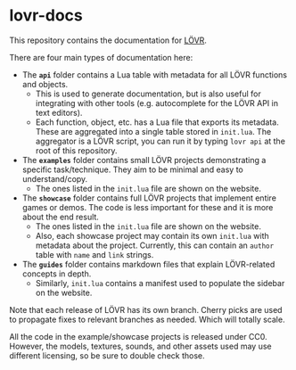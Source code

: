 lovr-docs
===

This repository contains the documentation for [LÖVR](https://github.com/bjornbytes/lovr).

There are four main types of documentation here:

- The **`api`** folder contains a Lua table with metadata for all LÖVR functions and objects.
  - This is used to generate documentation, but is also useful for integrating with other tools
  (e.g. autocomplete for the LÖVR API in text editors).
  - Each function, object, etc. has a Lua file that exports its metadata.  These are aggregated
  into a single table stored in `init.lua`.  The aggregator is a LÖVR script, you can run it by
  typing `lovr api` at the root of this repository.
- The **`examples`** folder contains small LÖVR projects demonstrating a specific task/technique.
  They aim to be minimal and easy to understand/copy.
  - The ones listed in the `init.lua` file are shown on the website.
- The **`showcase`** folder contains full LÖVR projects that implement entire games or demos.  The
  code is less important for these and it is more about the end result.
  - The ones listed in the `init.lua` file are shown on the website.
  - Also, each showcase project may contain its own `init.lua` with metadata about the project.
  Currently, this can contain an `author` table with `name` and `link` strings.
- The **`guides`** folder contains markdown files that explain LÖVR-related concepts in depth.
  - Similarly, `init.lua` contains a manifest used to populate the sidebar on the website.

Note that each release of LÖVR has its own branch.  Cherry picks are used to propagate fixes to
relevant branches as needed.  Which will totally scale.

All the code in the example/showcase projects is released under CC0.  However, the models, textures,
sounds, and other assets used may use different licensing, so be sure to double check those.
